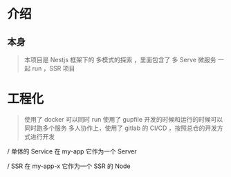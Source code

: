 # 介绍

## 本身

> 本项目是 Nestjs 框架下的 多模式的探索 ，里面包含了 多 Serve 微服务 一起 run ，SSR 项目

# 工程化

> 使用了 docker 可以同时 run
> 使用了 gupfile 开发的时候和运行的时候可以同时跑多个服务
> 多人协作上，使用了 gitlab 的 CI/CD ，按照总仓的开发方式进行开发

/ 单体的 Service 在 my-app 它作为一个 Server

/ SSR 在 my-app-x 它作为一个 SSR 的 Node
